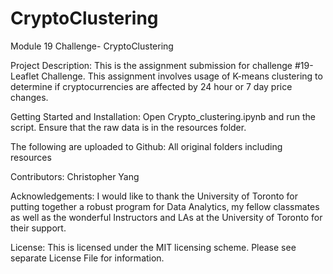 # CryptoClustering
Module  19 Challenge- CryptoClustering

Project Description: This is the assignment submission for challenge #19- Leaflet Challenge. This assignment involves usage of K-means clustering to determine if cryptocurrencies are affected by 24 hour or 7 day price changes. 

Getting Started and Installation: Open Crypto_clustering.ipynb and run the script. Ensure that the raw data is in the resources folder.

The following are uploaded to Github: All original folders including resources

Contributors: Christopher Yang

Acknowledgements: I would like to thank the University of Toronto for putting together a robust program for Data Analytics, my fellow classmates as well as the wonderful Instructors and LAs at the University of Toronto for their support.

License: This is licensed under the MIT licensing scheme. Please see separate License File for information.